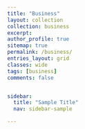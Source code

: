 ```yaml
---
title: "Business"
layout: collection
collection: business
excerpt:
author_profile: true
sitemap: true
permalink: /business/
entries_layout: grid
classes: wide
tags: [business]
comments: false


sidebar:
  title: "Sample Title"
  nav: sidebar-sample

---
```


